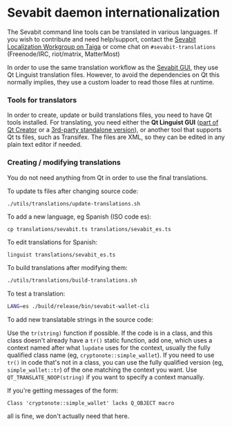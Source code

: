 Sevabit daemon internationalization
==================================

The Sevabit command line tools can be translated in various languages. If you wish to contribute and need help/support, contact the [Sevabit Localization Workgroup on Taiga](https://taiga.getsevabit.org/project/erciccione-sevabit-localization/) or come chat on `#sevabit-translations` (Freenode/IRC, riot/matrix, MatterMost)

In order to use the same translation workflow as the [Sevabit GUI](https://github.com/sevabit/sevabit-gui), they use Qt Linguist translation files.  However, to avoid the dependencies on Qt this normally implies, they use a custom loader to read those files at runtime.

### Tools for translators

In order to create, update or build translations files, you need to have Qt tools installed. For translating, you need either the **Qt Linguist GUI** ([part of Qt Creator](https://www.qt.io/download) or a [3rd-party standalone version](https://github.com/lelegard/qtlinguist-installers/releases)), or another tool that supports Qt ts files, such as Transifex.  The files are XML, so they can be edited in any plain text editor if needed.

### Creating / modifying translations

You do not need anything from Qt in order to use the final translations.

To update ts files after changing source code:

```bash
./utils/translations/update-translations.sh
```

To add a new language, eg Spanish (ISO code es):

    cp translations/sevabit.ts translations/sevabit_es.ts

To edit translations for Spanish:

    linguist translations/sevabit_es.ts

To build translations after modifying them:

```bash
./utils/translations/build-translations.sh
```

To test a translation:

```bash
LANG=es ./build/release/bin/sevabit-wallet-cli
```

To add new translatable strings in the source code:

Use the `tr(string)` function if possible. If the code is in a class, and this class doesn't already have a `tr()` static function, add one, which uses a context named after what `lupdate` uses for the context, usually the fully qualified class name (eg, `cryptonote::simple_wallet`).  If you need to use `tr()` in code that's not in a class, you can use the fully qualified version (eg, `simple_wallet::tr`) of the one matching the context you want. Use `QT_TRANSLATE_NOOP(string)` if you want to specify a context manually.

If you're getting messages of the form:

```
Class 'cryptonote::simple_wallet' lacks Q_OBJECT macro
```

all is fine, we don't actually need that here.
